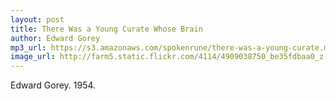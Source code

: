 ```yaml
---
layout: post
title: There Was a Young Curate Whose Brain
author: Edward Gorey
mp3_url: https://s3.amazonaws.com/spokenrune/there-was-a-young-curate.mp3
image_url: http://farm5.static.flickr.com/4114/4909038750_be35fdbaa0_z.jpg?zz=1
---
```


Edward Gorey.  1954.